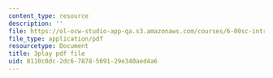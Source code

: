 ```yaml
---
content_type: resource
description: ''
file: https://ol-ocw-studio-app-qa.s3.amazonaws.com/courses/6-00sc-introduction-to-computer-science-and-programming-spring-2011/8110c0dc2dc67878509129e340aed4a6_FBpe3xFvPrQ.pdf
file_type: application/pdf
resourcetype: Document
title: 3play pdf file
uid: 8110c0dc-2dc6-7878-5091-29e340aed4a6
---
```

